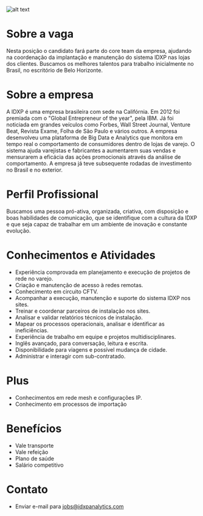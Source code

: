 ![alt text](http://www.idxpanalytics.com/img/logo.png "IDXP Analytics")

# Sobre a vaga
Nesta posição o candidato fará parte do core team da empresa, ajudando na coordenação da implantação e manutenção do sistema IDXP nas lojas dos clientes. Buscamos os melhores talentos para trabalho inicialmente no Brasil, no escritório de Belo Horizonte.

# Sobre a empresa
A IDXP é uma empresa brasileira com sede na Califórnia. Em 2012 foi premiada com o "Global Entrepreneur of the year", pela IBM. Já foi noticiada em grandes veículos como Forbes, Wall Street Journal, Venture Beat, Revista Exame, Folha de São Paulo e vários outros.
A empresa desenvolveu uma plataforma de Big Data e Analytics que monitora em tempo real o comportamento de consumidores dentro de lojas de varejo. O sistema ajuda varejistas e fabricantes a aumentarem suas vendas e mensurarem a eficácia das ações promocionais através da análise de comportamento.
A empresa já teve subsequente rodadas de investimento no Brasil e no exterior.

# Perfil Profissional
Buscamos uma pessoa pró-ativa, organizada, criativa, com disposição e boas habilidades de comunicação, que se identifique com a cultura da IDXP e que seja capaz de trabalhar em um ambiente de inovação e constante evolução.

# Conhecimentos e Atividades
- Experiência comprovada em planejamento e execução de projetos de rede no varejo.
- Criação e manutenção de acesso à redes remotas.
- Conhecimento em circuito CFTV.
- Acompanhar a execução, manutenção e suporte do sistema IDXP nos sites.
- Treinar e coordenar parceiros de instalação nos sites.
- Analisar e validar relatórios técnicos de instalação.
- Mapear os processos operacionais, analisar e identificar as ineficiências.
- Experiência de trabalho em equipe e projetos multidisciplinares.
- Inglês avançado, para conversação, leitura e escrita.
- Disponibilidade para viagens e possível mudança de cidade.
- Administrar e interagir com sub-contratado.

# Plus
- Conhecimentos em rede mesh e configurações IP.
- Conhecimento em processos de importação

# Benefícios
- Vale transporte
- Vale refeição
- Plano de saúde
- Salário competitivo

# Contato
- Enviar e-mail para jobs@idxpanalytics.com
